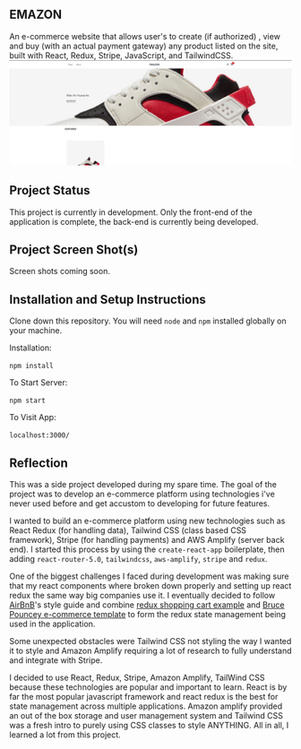 ## EMAZON

An e-commerce website that allows user's to create (if authorized) , view and buy (with an actual payment gateway) any product listed on the site, built with React, Redux, Stripe, JavaScript, and TailwindCSS.
![alt text](./github/demo.JPG)

## Project Status

This project is currently in development. Only the front-end of the application is complete, the back-end is currently being developed.

## Project Screen Shot(s)

Screen shots coming soon.

## Installation and Setup Instructions

Clone down this repository. You will need `node` and `npm` installed globally on your machine.

Installation:

`npm install`

To Start Server:

`npm start`

To Visit App:

`localhost:3000/`

## Reflection

This was a side project developed during my spare time. The goal of the project was to develop an e-commerce platform using technologies i've never used before and get accustom to developing for future features.

I wanted to build an e-commerce platform using new technologies such as React Redux (for handling data), Tailwind CSS (class based CSS framework), Stripe (for handling payments) and AWS Amplify (server back end). I started this process by using the `create-react-app` boilerplate, then adding `react-router-5.0`, `tailwindcss`, `aws-amplify`, `stripe` and `redux`.

One of the biggest challenges I faced during development was making sure that my react components where broken down properly and setting up react redux the same way big companies use it. I eventually decided to follow [AirBnB](https://airbnb.io/javascript/react/)'s style guide and combine [redux shopping cart example](https://github.com/reduxjs/redux/tree/5855f71a43ce4a701b7e6ed1dbc083db83b766d7/examples/shopping-cart) and [Bruce Pouncey e-commerce template](https://github.com/BPouncey/ReactJS-ecommerce-template) to form the redux state management being used in the application.

Some unexpected obstacles were Tailwind CSS not styling the way I wanted it to style and Amazon Amplify requiring a lot of research to fully understand and integrate with Stripe.

I decided to use React, Redux, Stripe, Amazon Amplify, TailWind CSS because these technologies are popular and important to learn. React is by far the most popular javascript framework and react redux is the best for state management across multiple applications. Amazon amplify provided an out of the box storage and user management system and Tailwind CSS was a fresh intro to purely using CSS classes to style ANYTHING. All in all, I learned a lot from this project.
